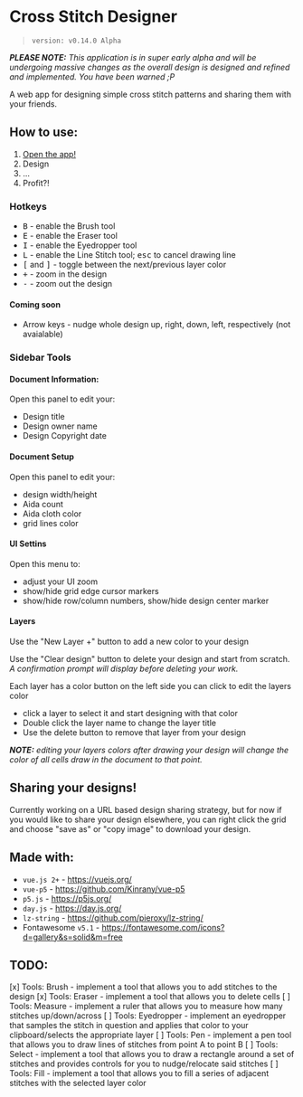 # Cross Stitch Designer

> `version: v0.14.0 Alpha`

_**PLEASE NOTE:** This application is in super early alpha and will be undergoing massive changes as the overall design is designed and refined and implemented. You have been warned ;P_

A web app for designing simple cross stitch patterns and sharing them with your friends.


## How to use:

1. [Open the app!](https://bmcminn.github.io/cross-stitch-designer/)
1. Design
1. ...
1. Profit?!


### Hotkeys

- <kbd>B</kbd> - enable the Brush tool
- <kbd>E</kbd> - enable the Eraser tool
- <kbd>I</kbd> - enable the Eyedropper tool
- <kbd>L</kbd> - enable the Line Stitch tool; <kbd>esc</kbd> to cancel drawing line
- <kbd>[</kbd> and <kbd>]</kbd> - toggle between the next/previous layer color
- <kbd>+</kbd> - zoom in the design
- <kbd>-</kbd> - zoom out the design


#### Coming soon

- Arrow keys - nudge whole design up, right, down, left, respectively (not avaialable)


### Sidebar Tools

#### Document Information:

Open this panel to edit your:

- Design title
- Design owner name
- Design Copyright date


#### Document Setup

Open this panel to edit your:

- design width/height
- Aida count
- Aida cloth color
- grid lines color


#### UI Settins

Open this menu to:

- adjust your UI zoom
- show/hide grid edge cursor markers
- show/hide row/column numbers, show/hide design center marker


#### Layers

Use the "New Layer +" button to add a new color to your design

Use the "Clear design" button to delete your design and start from scratch. _A confirmation prompt will display before deleting your work._

Each layer has a color button on the left side you can click to edit the layers color

- click a layer to select it and start designing with that color
- Double click the layer name to change the layer title
- Use the delete button to remove that layer from your design


_**NOTE:** editing your layers colors after drawing your design will change the color of all cells draw in the document to that point._


## Sharing your designs!

Currently working on a URL based design sharing strategy, but for now if you would like to share your design elsewhere, you can right click the grid and choose "save as" or "copy image" to download your design.


## Made with:

- `vue.js 2+` - https://vuejs.org/
- `vue-p5` - https://github.com/Kinrany/vue-p5
- `p5.js` - https://p5js.org/
- `day.js` - https://day.js.org/
- `lz-string` - https://github.com/pieroxy/lz-string/
- Fontawesome `v5.1` - https://fontawesome.com/icons?d=gallery&s=solid&m=free



## TODO:

[x] Tools: Brush - implement a tool that allows you to add stitches to the design
[x] Tools: Eraser - implement a tool that allows you to delete cells
[ ] Tools: Measure - implement a ruler that allows you to measure how many stitches up/down/across
[ ] Tools: Eyedropper - implement an eyedropper that samples the stitch in question and applies that color to your clipboard/selects the appropriate layer
[ ] Tools: Pen - implement a pen tool that allows you to draw lines of stitches from point A to point B
[ ] Tools: Select - implement a tool that allows you to draw a rectangle around a set of stitches and provides controls for you to nudge/relocate said stitches
[ ] Tools: Fill - implement a tool that allows you to fill a series of adjacent stitches with the selected layer color
